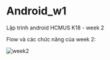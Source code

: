 # Android_w1
 Lập trình android HCMUS K18 - week 2
 
 Flow và các chức năng của week 2:
 
 ![week2](https://user-images.githubusercontent.com/91452158/159114009-d542fd16-dd22-4369-ab5e-56835181db9d.gif)
